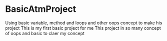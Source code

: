 # BasicAtmProject
Using basic variable, method and loops and other oops concept to make his project
This is my first basic project for me
This  project in so many concept of oops and basic to claer my concept
